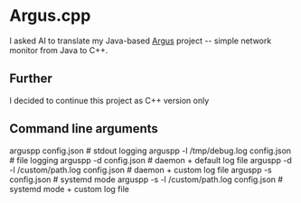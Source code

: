 # Argus.cpp
I asked AI to translate my Java-based [Argus](https://github.com/rezdm/Argus) project -- simple network monitor from Java to C++.

## Further
I decided to continue this project as C++ version only

## Command line arguments
arguspp config.json                              # stdout logging
arguspp -l /tmp/debug.log config.json            # file logging
arguspp -d config.json                           # daemon + default log file
arguspp -d -l /custom/path.log config.json       # daemon + custom log file
arguspp -s config.json                           # systemd mode
arguspp -s -l /custom/path.log config.json       # systemd mode + custom log file

